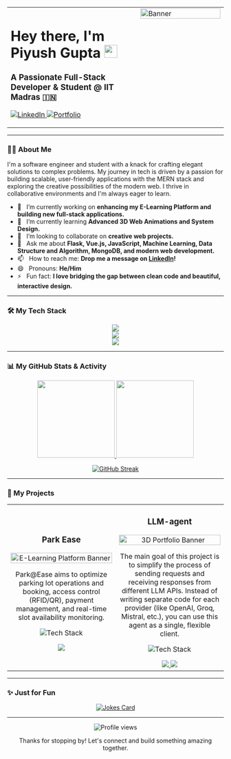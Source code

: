<table>
  <tr>
    <td width="60%" valign="top">
      <h1>
        Hey there, I'm Piyush Gupta
        <img src="https://media.giphy.com/media/hvRJCLFzcasrR4ia7z/giphy.gif" width="30px"/>
      </h1>
      <h3>A Passionate Full-Stack Developer & Student @ IIT Madras 🇮🇳</h3>
      <p>
        <a href="https://linkedin.com/in/parth-mishra-iitj/" target="_blank">
          <img src="https://img.shields.io/badge/LinkedIn-0077B5?style=for-the-badge&logo=linkedin&logoColor=white" alt="LinkedIn"/>
        </a>
        <a href="https://parth-mishra-portfolio.vercel.app/" target="_blank">
          <img src="https://img.shields.io/badge/Portfolio-255E63?style=for-the-badge&logo=google-chrome&logoColor=white" alt="Portfolio"/>
        </a>
      </p>
    </td>
    <td width="40%" valign="top">
      <img src="https://media.giphy.com/media/v1.Y2lkPTc5MGI3NjExdGJ0ejV4ZXV3cGw4cTVqemF5dmtrdnQ0ZDR3cGFrc2R3enY4d2NndSZlcD12MV9pbnRlcm5hbF9naWZfYnlfaWQmY3Q9Zw/qgQUggAC3Pfv687qPC/giphy.gif" width="100%" alt="Banner"/>
    </td>
  </tr>
</table>

---

### 👨‍💻 About Me

<p>
  I'm a software engineer and student with a knack for crafting elegant solutions to complex problems. My journey in tech is driven by a passion for building scalable, user-friendly applications with the MERN stack and exploring the creative possibilities of the modern web. I thrive in collaborative environments and I'm always eager to learn.
</p>

- 🔭 &nbsp; I’m currently working on **enhancing my E-Learning Platform and building new full-stack applications.**
- 🌱 &nbsp; I’m currently learning **Advanced 3D Web Animations and System Design.**
- 👯 &nbsp; I’m looking to collaborate on **creative web projects.**
- 💬 &nbsp; Ask me about **Flask, Vue.js, JavaScript, Machine Learning, Data Structure and Algorithm, MongoDB, and modern web development.**
- 📫 &nbsp; How to reach me: **Drop me a message on [LinkedIn](www.linkedin.com/in/piyushhhgupta)!**
- 😄 &nbsp; Pronouns: **He/Him**
- ⚡ &nbsp; Fun fact: **I love bridging the gap between clean code and beautiful, interactive design.**

---

### 🛠️ My Tech Stack

<p align="center">
  <a href="https://skillicons.dev">
    <img src="https://skillicons.dev/icons?i=html,css,js,ts,flask,react,vuejs" />
  </a>
  <br>
  <a href="https://skillicons.dev">
    <img src="https://skillicons.dev/icons?i=nodejs,python,mongodb,mysql" />
  </a>
  <br>
  <a href="https://skillicons.dev">
    <img src="https://skillicons.dev/icons?i=git,github,vscode,figma,vercel,docker,canva" />
  </a>
</p>

---

### 📊 My GitHub Stats & Activity

<p align="center">
  <a href="https://github.com/anuraghazra/github-readme-stats">
    <img height="180em" src="https://github-readme-stats.vercel.app/api?username=23f2000400&show_icons=true&theme=tokyonight&include_all_commits=true&count_private=true"/>
  </a>
  <a href="https://github.com/anuraghazra/github-readme-stats">
    <img height="180em" src="https://github-readme-stats.vercel.app/api/top-langs/?username=23f2000400&layout=compact&langs_count=8&theme=tokyonight"/>
  </a>
</p>
<p align="center">
  <a href="https://github-readme-streak-stats.herokuapp.com">
    <img src="http://github-readme-streak-stats.herokuapp.com?user=23f2000400&theme=dark&background=000000" alt="GitHub Streak" />
  </a>
</p>

---

### 🚀 My Projects

<table>
  <tr>
    <td width="50%">
      <h3 align="center">Park Ease</h3>
      <div align="center">
        <a href="https://github.com/23f2000400/park_ease" target="_blank">
          <img src="[URL_TO_PROJECT_IMAGE]" alt="E-Learning Platform Banner" width="100%">
        </a>
        <p>Park@Ease aims to optimize parking lot operations and booking, access control (RFID/QR), payment management, and real-time slot availability monitoring.</p>
        <p>
          <img src="https://skillicons.dev/icons?i=flask,vuejs,mysql,css,redis" alt="Tech Stack"/>
        </p>
        <a href="https://github.com/23f2000400/park_ease" target="_blank">
          <img src="https://img.shields.io/badge/Code-1DA1F2?style=for-the-badge&logo=github&logoColor=white">
        </a>
      </div>
    </td>
    <td width="50%">
      <h3 align="center">LLM-agent</h3>
      <div align="center">
        <a href="https://github.com/23f2000400/portfolio" target="_blank">
          <img src="[URL_TO_PROJECT_IMAGE]" alt="3D Portfolio Banner" width="100%">
        </a>
        <p>The main goal of this project is to simplify the process of sending requests and receiving responses from different LLM APIs. Instead of writing separate code for each provider (like OpenAI, Groq, Mistral, etc.), you can use this agent as a single, flexible client.</p>
        <p>
          <img src="https://skillicons.dev/icons?i=react,tailwind,threejs" alt="Tech Stack"/>
        </p>
        <a href="https://github.com/23f2000400/LLM-agent" target="_blank">
          <img src="https://img.shields.io/badge/Code-1DA1F2?style=for-the-badge&logo=github&logoColor=white">
        </a>
        <a href="https://llm-agent-eight-gamma.vercel.app/" target="_blank">
          <img src="https://img.shields.io/badge/Live%20Demo-255E63?style=for-the-badge&logo=google-chrome&logoColor=white">
        </a>
      </div>
    </td>
  </tr>
</table>

---

### ✨ Just for Fun

<p align="center">
  <a href="https://readme-jokes.vercel.app/api">
    <img src="https://readme-jokes.vercel.app/api?theme=tokyonight" alt="Jokes Card" />
  </a>
</p>

---

<div align="center">
  <p>
    <img src="https://komarev.com/ghpvc/?username=23f2000400&color=blueviolet&style=flat-square" alt="Profile views"/>
  </p>

  <p>Thanks for stopping by! Let's connect and build something amazing together.</p>
</div>
